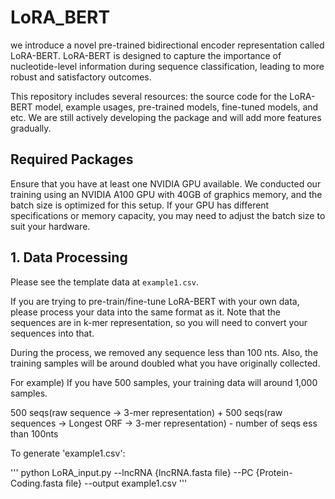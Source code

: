# LoRA_BERT
we introduce a novel pre-trained bidirectional encoder representation called LoRA-BERT. LoRA-BERT is designed to capture the importance of nucleotide-level information during sequence classification, leading to more robust and satisfactory outcomes.

This repository includes several resources: the source code for the LoRA-BERT model, example usages, pre-trained models, fine-tuned models, and etc. We are still actively developing the package and will add more features gradually. 

## Required Packages
Ensure that you have at least one NVIDIA GPU available. We conducted our training using an NVIDIA A100 GPU with 40GB of graphics memory, and the batch size is optimized for this setup. If your GPU has different specifications or memory capacity, you may need to adjust the batch size to suit your hardware.

## 1. Data Processing
Please see the template data at `example1.csv`. 

If you are trying to pre-train/fine-tune LoRA-BERT with your own data, please process your data into the same format as it. Note that the sequences are in k-mer representation, so you will need to convert your sequences into that. 

During the process, we removed any sequence less than 100 nts.
Also, the training samples will be around doubled what you have originally collected.   

For example) If you have 500 samples, your training data will around 1,000 samples.

500 seqs(raw sequence -> 3-mer representation) + 500 seqs(raw sequences -> Longest ORF -> 3-mer representation) - number of seqs ess than 100nts

To generate 'example1.csv':

'''
python LoRA_input.py --lncRNA {lncRNA.fasta file} --PC {Protein-Coding.fasta file} --output example1.csv
'''
